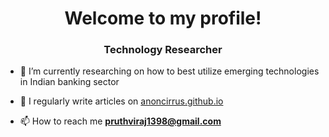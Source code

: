 <h1 align="center">Welcome to my profile!</h1>
<h3 align="center">Technology Researcher</h3>

- 🔭 I’m currently researching on how to best utilize emerging technologies in Indian banking sector

- 📝 I regularly write articles on [anoncirrus.github.io](https://anoncirrus.github.io)

- 📫 How to reach me **pruthviraj1398@gmail.com**
